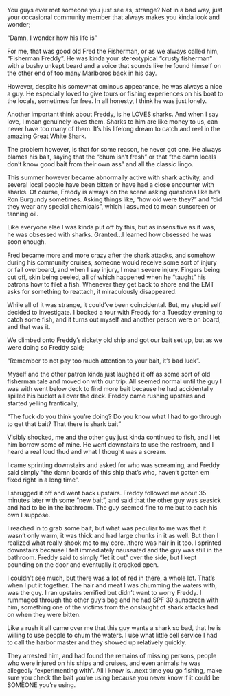 You guys ever met someone you just see as, strange? Not in a bad way, just your occasional community member that always makes you kinda look and wonder;

“Damn, I wonder how his life is”

For me, that was good old Fred the Fisherman, or as we always called him, “Fisherman Freddy”. He was kinda your stereotypical “crusty fisherman” with a bushy unkept beard and a voice that sounds like he found himself on the other end of too many Marlboros back in his day.

However, despite his somewhat ominous appearance, he was always a nice a guy. He especially loved to give tours or fishing experiences on his boat to the locals, sometimes for free. In all honesty, I think he was just lonely.

Another important think about Freddy, is he LOVES sharks. And when I say love, I mean genuinely loves them. Sharks to him are like money to us, can never have too many of them. It’s his lifelong dream to catch and reel in the amazing Great White Shark.

The problem however, is that for some reason, he never got one. He always blames his bait, saying that the “chum isn’t fresh” or that “the damn locals don’t know good bait from their own ass” and all the classic lingo. 

This summer however became abnormally active with shark activity, and several local people have been bitten or have had a close encounter with sharks. Of course, Freddy is always on the scene asking questions like he’s Ron Burgundy sometimes. Asking things like, “how old were they?” and “did they wear any special chemicals”, which I assumed to mean sunscreen or tanning oil.
 
Like everyone else I was kinda put off by this, but as insensitive as it was, he was obsessed with sharks. Granted…I learned how obsessed he was soon enough.

Fred became more and more crazy after the shark attacks, and somehow during his community cruises, someone would receive some sort of injury or fall overboard, and when I say injury, I mean severe injury. Fingers being cut off, skin being peeled, all of which happened when he “taught” his patrons how to filet a fish. Whenever they get back to shore and the EMT asks for something to reattach, it miraculously disappeared.

While all of it was strange, it could’ve been coincidental. But, my stupid self decided to investigate. I booked a tour with Freddy for a Tuesday evening to catch some fish, and it turns out myself and another person were on board, and that was it. 

We climbed onto Freddy’s rickety old ship and got our bait set up, but as we were doing so Freddy said;

“Remember to not pay too much attention to your bait, it’s bad luck”.

Myself and the other patron kinda just laughed it off as some sort of old fisherman tale and moved on with our trip. All seemed normal until the guy I was with went below deck to find more bait because he had accidentally spilled his bucket all over the deck. Freddy came rushing upstairs and started yelling frantically;

“The fuck do you think you’re doing? Do you know what I had to go through to get that bait? That there is shark bait”

Visibly shocked, me and the other guy just kinda continued to fish, and I let him borrow some of mine. He went downstairs to use the restroom, and I heard a real loud thud and what I thought was a scream.

I came sprinting downstairs and asked for who was screaming, and Freddy said simply “the damn boards of this ship that’s who, haven’t gotten em fixed right in a long time”.

I shrugged it off and went back upstairs. Freddy followed me about 35 minutes later with some “new bait”, and said that the other guy was seasick and had to be in the bathroom. The guy seemed fine to me but to each his own I suppose. 

I reached in to grab some bait, but what was peculiar to me was that it wasn’t only warm, it was thick and had large chunks in it as well. But then I realized what really shook me to my core…there was hair in it too. I sprinted downstairs because I felt immediately nauseated and the guy was still in the bathroom. Freddy said to simply “let it out” over the side, but I kept pounding on the door and eventually it cracked open.

I couldn’t see much, but there was a lot of red in there, a whole lot. That’s when I put it together. The hair and meat I was chumming the waters with, was the guy. I ran upstairs terrified but didn’t want to worry Freddy. I rummaged through the other guy’s bag and he had SPF 30 sunscreen with him, something one of the victims from the onslaught of shark attacks had on when they were bitten.

Like a rush it all came over me that this guy wants a shark so bad, that he is willing to use people to chum the waters. I use what little cell service I had to call the harbor master and they showed up relatively quickly.

They arrested him, and had found the remains of missing persons, people who were injured on his ships and cruises, and even animals he was allegedly “experimenting with”. All I know is…next time you go fishing, make sure you check the bait you’re using because you never know if it could be SOMEONE you’re using.